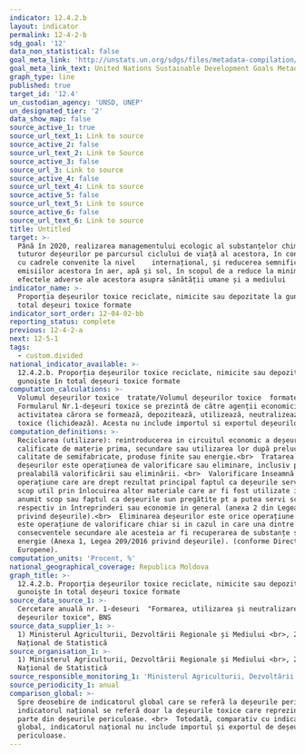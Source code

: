 ```yaml
---
indicator: 12.4.2.b
layout: indicator
permalink: 12-4-2-b
sdg_goal: '12'
data_non_statistical: false
goal_meta_link: 'http://unstats.un.org/sdgs/files/metadata-compilation/Metadata-Goal-12.pdf'
goal_meta_link_text: United Nations Sustainable Development Goals Metadata (pdf 782kB)
graph_type: line
published: true
target_id: '12.4'
un_custodian_agency: 'UNSD, UNEP'
un_designated_tier: '2'
data_show_map: false
source_active_1: true
source_url_text_1: Link to source
source_active_2: false
source_url_text_2: Link to Source
source_active_3: false
source_url_3: Link to source
source_active_4: false
source_url_text_4: Link to source
source_active_5: false
source_url_text_5: Link to source
source_active_6: false
source_url_text_6: Link to source
title: Untitled
target: >-
  Până în 2020, realizarea managementului ecologic al substanțelor chimice și a
  tuturor deșeurilor pe parcursul ciclului de viață al acestora, în conformitate
  cu cadrele convenite la nivel    internațional, și reducerea semnificativă a
  emisiilor acestora în aer, apă și sol, în scopul de a reduce la minimum
  efectele adverse ale acestora asupra sănătății umane și a mediului
indicator_name: >-
  Proporția deșeurilor toxice reciclate, nimicite sau depozitate la gunoiște în
  total deșeuri toxice formate
indicator_sort_order: 12-04-02-bb
reporting_status: complete
previous: 12-4-2-a
next: 12-5-1
tags:
  - custom.divided
national_indicator_available: >-
  12.4.2.b. Proporția deșeurilor toxice reciclate, nimicite sau depozitate la
  gunoiște în total deșeuri toxice formate
computation_calculations: >-
  Volumul deșeurilor toxice  tratate/Volumul deșeurilor toxice  formate.<br> 
  Formularul Nr.1-deşeuri toxice se prezintă de către agenții economici în
  activitatea cărora se formează, depozitează, utilizează, neutralizează deșeuri
  toxice (lichidează). Acesta nu include importul si exportul deșeurilor toxice.
computation_definitions: >-
  Reciclarea (utilizare): reintroducerea in circuitul economic a deșeurilor in
  calificate de materie prima, secundare sau utilizarea lor după prelucrare in
  calitate de semifabricate, produse finite sau energie.<br>  Tratarea
  deșeurilor este operațiunea de valorificare sau eliminare, inclusiv pregătirea
  prealabilă valorificării sau eliminării. <br>  Valorificare înseamnă orice
  operațiune care are drept rezultat principal faptul ca deșeurile servesc unui
  scop util prin înlocuirea altor materiale care ar fi fost utilizate intr-un
  anumit scop sau faptul ca deșeurile sun pregătite pt a putea servi scopul
  respectiv in întreprinderi sau economie in general (anexa 2 din Legea 209/2016
  privind deșeurile).<br>  Eliminarea deșeurilor este orice operațiune care nu
  este operațiune de valorificare chiar si in cazul in care una dintre
  consecventele secundare ale acesteia ar fi recuperarea de substanțe sau
  energie (Anexa 1, Legea 209/2016 privind deșeurile). (conforme Directivei
  Europene).
computation_units: 'Procent, %'
national_geographical_coverage: Republica Moldova
graph_title: >-
  12.4.2.b. Proporția deșeurilor toxice reciclate, nimicite sau depozitate la
  gunoiște în total deșeuri toxice formate
source_data_source_1: >-
  Cercetare anuală nr. 1-deseuri  "Formarea, utilizarea și neutralizarea
  deșeurilor toxice", BNS
source_data_supplier_1: >-
  1) Ministerul Agriculturii, Dezvoltării Regionale și Mediului <br>, 2) Biroul
  Național de Statistică
source_organisation_1: >-
  1) Ministerul Agriculturii, Dezvoltării Regionale și Mediului <br>, 2) Biroul
  Național de Statistică
source_responsible_monitoring_1: 'Ministerul Agriculturii, Dezvoltării Regionale și Mediului'
source_periodicity_1: anual
comparison_global: >-
  Spre deosebire de indicatorul global care se referă la deșeurile periculoase,
  indicatorul național se referă doar la deșeurile toxice care reprezintă o
  parte din deșeurile periculoase. <br>  Totodată, comparativ cu indicatorul
  global, indicatorul național nu include importul și exportul de deșeuri
  periculoase.
---
```

